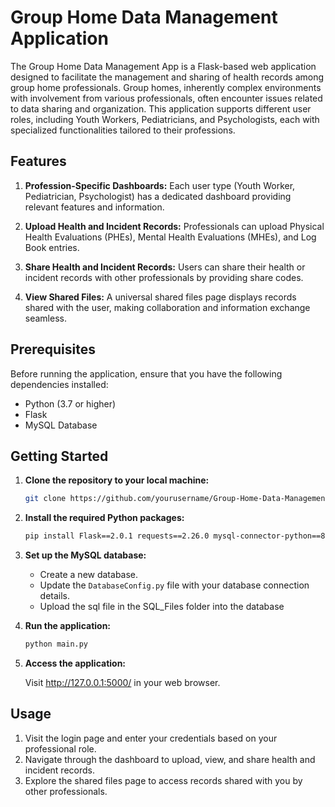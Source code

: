 # Group Home Data Management Application 

The Group Home Data Management App is a Flask-based web application designed to facilitate the management and sharing of health records among group home professionals. Group homes, inherently complex environments with involvement from various professionals, often encounter issues related to data sharing and organization. This application supports different user roles, including Youth Workers, Pediatricians, and Psychologists, each with specialized functionalities tailored to their professions.

## Features

1. **Profession-Specific Dashboards:** Each user type (Youth Worker, Pediatrician, Psychologist) has a dedicated dashboard providing relevant features and information.

2. **Upload Health and Incident Records:** Professionals can upload Physical Health Evaluations (PHEs), Mental Health Evaluations (MHEs), and Log Book entries.

3. **Share Health and Incident Records:** Users can share their health or incident records with other professionals by providing share codes.

4. **View Shared Files:** A universal shared files page displays records shared with the user, making collaboration and information exchange seamless.

## Prerequisites

Before running the application, ensure that you have the following dependencies installed:

- Python (3.7 or higher)
- Flask
- MySQL Database

## Getting Started

1. **Clone the repository to your local machine:**

    ```bash
    git clone https://github.com/yourusername/Group-Home-Data-Management-Web-Application.git
    ```

2. **Install the required Python packages:**

    ```bash
    pip install Flask==2.0.1 requests==2.26.0 mysql-connector-python==8.0.28 Flask-MySQLdb==0.2.0
    ```

3. **Set up the MySQL database:**

    - Create a new database.
    - Update the `DatabaseConfig.py` file with your database connection details.
    - Upload the sql file in the SQL_Files folder into the database

4. **Run the application:**

    ```bash
    python main.py
    ```

5. **Access the application:**

    Visit http://127.0.0.1:5000/ in your web browser.

## Usage

1. Visit the login page and enter your credentials based on your professional role.
2. Navigate through the dashboard to upload, view, and share health and incident records.
3. Explore the shared files page to access records shared with you by other professionals.


